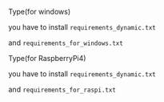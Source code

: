 Type(for windows)

you have to install `requirements_dynamic.txt`

and `requirements_for_windows.txt`





Type(for RaspberryPi4)

you have to install `requirements_dynamic.txt`

and `requirements_for_raspi.txt`









